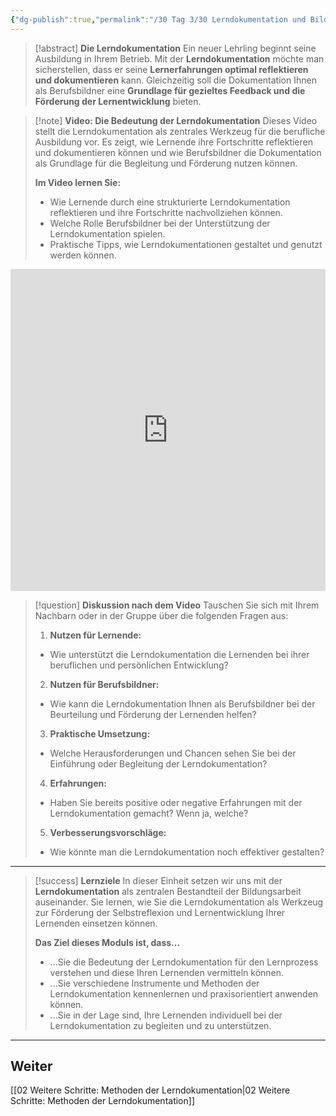```yaml
---
{"dg-publish":true,"permalink":"/30 Tag 3/30 Lerndokumentation und Bildungsbericht/01 Einführung in die Lerndokumentation/"}
---
```


>[!abstract] **Die Lerndokumentation**
>Ein neuer Lehrling beginnt seine Ausbildung in Ihrem Betrieb. Mit der **Lerndokumentation** möchte man sicherstellen, dass er seine **Lernerfahrungen optimal reflektieren und dokumentieren** kann. Gleichzeitig soll die Dokumentation Ihnen als Berufsbildner eine **Grundlage für gezieltes Feedback und die Förderung der Lernentwicklung** bieten.

>[!note] **Video: Die Bedeutung der Lerndokumentation**
>Dieses Video stellt die Lerndokumentation als zentrales Werkzeug für die berufliche Ausbildung vor. Es zeigt, wie Lernende ihre Fortschritte reflektieren und dokumentieren können und wie Berufsbildner die Dokumentation als Grundlage für die Begleitung und Förderung nutzen können.  
>
>**Im Video lernen Sie:**
>- Wie Lernende durch eine strukturierte Lerndokumentation reflektieren und ihre Fortschritte nachvollziehen können.
>- Welche Rolle Berufsbildner bei der Unterstützung der Lerndokumentation spielen.
>- Praktische Tipps, wie Lerndokumentationen gestaltet und genutzt werden können.

<iframe width="100%" height="515" src="https://www.youtube.com/embed/FW47I-KbmF4?si=SmkkAOPbr_e4OicF" title="YouTube video player" frameborder="0" allow="accelerometer; autoplay; clipboard-write; encrypted-media; gyroscope; picture-in-picture; web-share" allowfullscreen></iframe>

>[!question] **Diskussion nach dem Video**
>Tauschen Sie sich mit Ihrem Nachbarn oder in der Gruppe über die folgenden Fragen aus:  
>
>1. **Nutzen für Lernende:**  
>   - Wie unterstützt die Lerndokumentation die Lernenden bei ihrer beruflichen und persönlichen Entwicklung?  
>2. **Nutzen für Berufsbildner:**  
>   - Wie kann die Lerndokumentation Ihnen als Berufsbildner bei der Beurteilung und Förderung der Lernenden helfen?  
>3. **Praktische Umsetzung:**  
>   - Welche Herausforderungen und Chancen sehen Sie bei der Einführung oder Begleitung der Lerndokumentation?  
>4. **Erfahrungen:**  
>   - Haben Sie bereits positive oder negative Erfahrungen mit der Lerndokumentation gemacht? Wenn ja, welche?  
>5. **Verbesserungsvorschläge:**  
>   - Wie könnte man die Lerndokumentation noch effektiver gestalten?  

---

>[!success] **Lernziele**
>In dieser Einheit setzen wir uns mit der **Lerndokumentation** als zentralen Bestandteil der Bildungsarbeit auseinander. Sie lernen, wie Sie die Lerndokumentation als Werkzeug zur Förderung der Selbstreflexion und Lernentwicklung Ihrer Lernenden einsetzen können.  
>
>**Das Ziel dieses Moduls ist, dass...**
>* ...Sie die Bedeutung der Lerndokumentation für den Lernprozess verstehen und diese Ihren Lernenden vermitteln können.
>* ...Sie verschiedene Instrumente und Methoden der Lerndokumentation kennenlernen und praxisorientiert anwenden können.
>* ...Sie in der Lage sind, Ihre Lernenden individuell bei der Lerndokumentation zu begleiten und zu unterstützen.

---

## Weiter
[[02 Weitere Schritte: Methoden der Lerndokumentation\|02 Weitere Schritte: Methoden der Lerndokumentation]]
